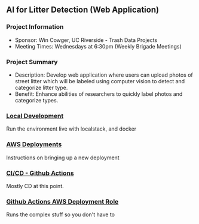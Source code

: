 ## AI for Litter Detection (Web Application)

### Project Information

-   Sponsor: Win Cowger, UC Riverside - Trash Data Projects
-   Meeting Times: Wednesdays at 6:30pm (Weekly Brigade Meetings)

### Project Summary

-   Description: Develop web application where users can upload photos of street litter which will be labeled using computer vision to detect and categorize litter type.
-   Benefit: Enhance abilities of researchers to quickly label photos and categorize types.

### [Local Development](./docs/localdev.md)

Run the environment live with localstack, and docker

### [AWS Deployments](./docs/git-aws-account-setup.md)

Instructions on bringing up a new deployment

### [CI/CD - Github Actions](./docs/github-actions.md)

Mostly CD at this point.

### [Github Actions AWS Deployment Role](./docs/github-actions-deployment-role.md)
Runs the complex stuff so you don't have to
